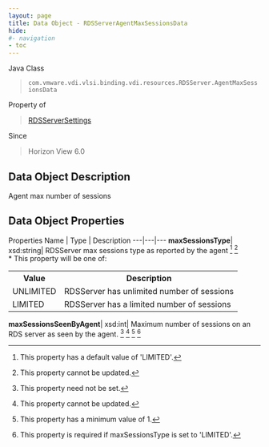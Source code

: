 ```yaml
---
layout: page
title: Data Object - RDSServerAgentMaxSessionsData
hide:
#- navigation
- toc
---
```






Java Class
> `com.vmware.vdi.vlsi.binding.vdi.resources.RDSServer.AgentMaxSessionsData`

Property of
> [RDSServerSettings](vdi.resources.RDSServer.RDSServerSettings.md#field_detail)

Since
> Horizon View 6.0


## Data Object Description

Agent max number of sessions

## Data Object Properties
Properties
Name |  Type |  Description
---|---|---
**maxSessionsType**|  xsd:string|  RDSServer max sessions type as reported by the agent [^113] [^2] <br>* This property will be one of:<br><table><tr><th>Value</th><th>Description</th></tr><tr><td>UNLIMITED</td><td>RDSServer has unlimited number of sessions</td></tr><tr><td>LIMITED</td><td>RDSServer has a limited number of sessions</td></tr></table>
**maxSessionsSeenByAgent**|  xsd:int|  Maximum number of sessions on an RDS server as seen by the agent. [^1] [^2] [^8] [^9]


 


[^1]: This property need not be set.
[^2]: This property cannot be updated.
[^8]: This property has a minimum value of 1.
[^9]: This property is required if maxSessionsType is set to 'LIMITED'.
[^113]: This property has a default value of 'LIMITED'.